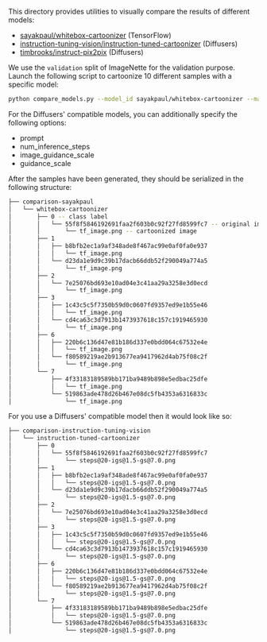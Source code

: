 This directory provides utilities to visually compare the results of different models:

* [sayakpaul/whitebox-cartoonizer](https://hf.co/sayakpaul/whitebox-cartoonizer) (TensorFlow)
* [instruction-tuning-vision/instruction-tuned-cartoonizer](https://hf.co/sayakpaul/instruction-tuning-vision/instruction-tuned-cartoonizer)  (Diffusers)
* [timbrooks/instruct-pix2pix](https://hf.co/sayakpaul/timbrooks/instruct-pix2pix) (Diffusers)

We use the `validation` split of ImageNette for the validation purpose. Launch the following script to cartoonize 10 different samples with a specific model:

```bash
python compare_models.py --model_id sayakpaul/whitebox-cartoonizer --max_num_samples 10
```

For the Diffusers' compatible models, you can additionally specify the following options:

* prompt
* num_inference_steps
* image_guidance_scale
* guidance_scale

After the samples have been generated, they should be serialized in the following structure:

```bash
├── comparison-sayakpaul
│   └── whitebox-cartoonizer
│       ├── 0 -- class label 
│       │   └── 55f8f5846192691faa2f603b0c92f27fd8599fc7 -- original image hash
│       │       └── tf_image.png -- cartoonized image
│       ├── 1
│       │   ├── b8bfb2ec1a9af348ade8f467ac99e0af0fa0e937
│       │   │   └── tf_image.png
│       │   └── d23da1e9d9c39b17dacb66ddb52f290049a774a5
│       │       └── tf_image.png
│       ├── 2
│       │   └── 7e25076bd693e10ad04e3c41aa29a3258e3d0ecd
│       │       └── tf_image.png
│       ├── 3
│       │   ├── 1c43c5c5f7350b59d0c0607fd9357ed9e1b55e46
│       │   │   └── tf_image.png
│       │   └── cd4ca63c3d7913b1473937618c157c1919465930
│       │       └── tf_image.png
│       ├── 6
│       │   ├── 220b6c136d47e81b186d337e0bdd064c67532e4e
│       │   │   └── tf_image.png
│       │   └── f80589219ae2b913677ea9417962d4ab75f08c2f
│       │       └── tf_image.png
│       └── 7
│           ├── 4f33183189589bb171ba9489b898e5edbac25dfe
│           │   └── tf_image.png
│           └── 519863ade478d26b467e08dc5fb4353a6316833c
│               └── tf_image.png
```

For you use a Diffusers' compatible model then it would look like so:

```bash
├── comparison-instruction-tuning-vision
│   └── instruction-tuned-cartoonizer
│       ├── 0
│       │   └── 55f8f5846192691faa2f603b0c92f27fd8599fc7
│       │       └── steps@20-igs@1.5-gs@7.0.png 
│       ├── 1
│       │   ├── b8bfb2ec1a9af348ade8f467ac99e0af0fa0e937
│       │   │   └── steps@20-igs@1.5-gs@7.0.png
│       │   └── d23da1e9d9c39b17dacb66ddb52f290049a774a5
│       │       └── steps@20-igs@1.5-gs@7.0.png
│       ├── 2
│       │   └── 7e25076bd693e10ad04e3c41aa29a3258e3d0ecd
│       │       └── steps@20-igs@1.5-gs@7.0.png
│       ├── 3
│       │   ├── 1c43c5c5f7350b59d0c0607fd9357ed9e1b55e46
│       │   │   └── steps@20-igs@1.5-gs@7.0.png
│       │   └── cd4ca63c3d7913b1473937618c157c1919465930
│       │       └── steps@20-igs@1.5-gs@7.0.png
│       ├── 6
│       │   ├── 220b6c136d47e81b186d337e0bdd064c67532e4e
│       │   │   └── steps@20-igs@1.5-gs@7.0.png
│       │   └── f80589219ae2b913677ea9417962d4ab75f08c2f
│       │       └── steps@20-igs@1.5-gs@7.0.png
│       └── 7
│           ├── 4f33183189589bb171ba9489b898e5edbac25dfe
│           │   └── steps@20-igs@1.5-gs@7.0.png
│           └── 519863ade478d26b467e08dc5fb4353a6316833c
│               └── steps@20-igs@1.5-gs@7.0.png
```
